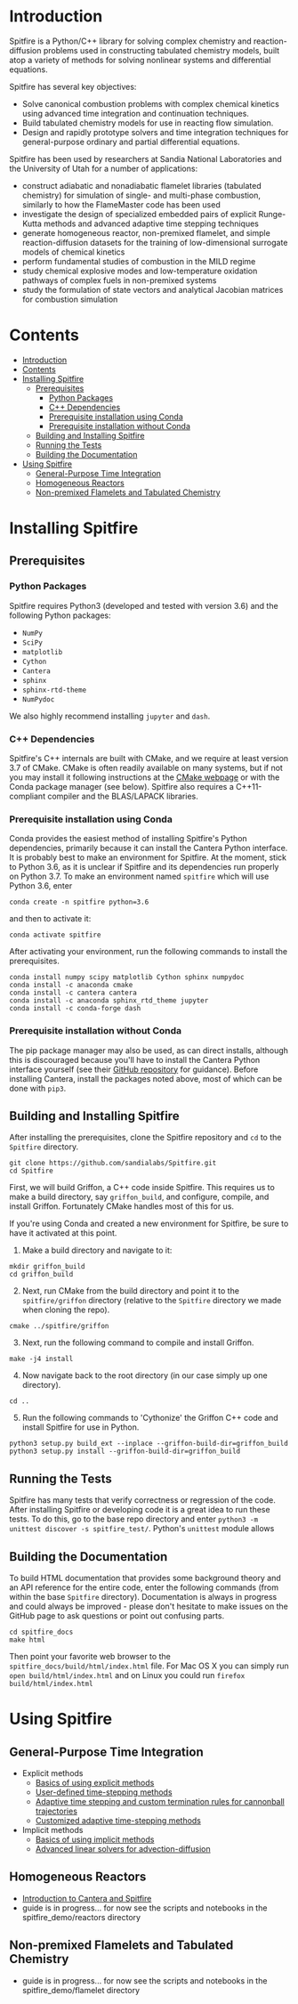 # Introduction

Spitfire is a Python/C++ library for solving complex chemistry and reaction-diffusion problems used in constructing tabulated chemistry models, built atop a variety of methods for solving nonlinear systems and differential equations.

Spitfire has several key objectives:
- Solve canonical combustion problems with complex chemical kinetics using advanced time integration and continuation techniques.
- Build tabulated chemistry models for use in reacting flow simulation.
- Design and rapidly prototype solvers and time integration techniques for general-purpose ordinary and partial differential equations.


Spitfire has been used by researchers at Sandia National Laboratories and the University of Utah for a number of applications:
- construct adiabatic and nonadiabatic flamelet libraries (tabulated chemistry) for simulation of single- and multi-phase combustion, 
  similarly to how the FlameMaster code has been used
- investigate the design of specialized embedded pairs of explicit Runge-Kutta methods and advanced adaptive time stepping techniques
- generate homogeneous reactor, non-premixed flamelet, and simple reaction-diffusion datasets for the training of low-dimensional surrogate models of chemical kinetics
- perform fundamental studies of combustion in the MILD regime
- study chemical explosive modes and low-temperature oxidation pathways of complex fuels in non-premixed systems
- study the formulation of state vectors and analytical Jacobian matrices for combustion simulation


# Contents
- [Introduction](#introduction)
- [Contents](#contents)
- [Installing Spitfire](#installing-spitfire)
  * [Prerequisites](#prerequisites)
    + [Python Packages](#python-packages)
    + [C++ Dependencies](#c---dependencies)
    + [Prerequisite installation using Conda](#prerequisite-installation-using-conda)
    + [Prerequisite installation without Conda](#prerequisite-installation-without-conda)
  * [Building and Installing Spitfire](#building-and-installing-spitfire)
  * [Running the Tests](#running-the-tests)
  * [Building the Documentation](#building-the-documentation)
- [Using Spitfire](#using-spitfire)
  * [General-Purpose Time Integration](#general-purpose-time-integration)
  * [Homogeneous Reactors](#homogeneous-reactors)
  * [Non-premixed Flamelets and Tabulated Chemistry](#non-premixed-flamelets-and-tabulated-chemistry)

# Installing Spitfire

## Prerequisites

### Python Packages
Spitfire requires Python3 (developed and tested with version 3.6) and the following Python packages:
- `NumPy`
- `SciPy`
- `matplotlib`
- `Cython`
- `Cantera`
- `sphinx`
- `sphinx-rtd-theme`
- `NumPydoc`

We also highly recommend installing `jupyter` and `dash`.

### C++ Dependencies
Spitfire's C++ internals are built with CMake, and we require at least version 3.7 of CMake.
CMake is often readily available on many systems, but if not you may install it following instructions at the [CMake webpage](https://cmake.org/) or with the Conda package manager (see below).
Spitfire also requires a C++11-compliant compiler and the BLAS/LAPACK libraries.

### Prerequisite installation using Conda
Conda provides the easiest method of installing Spitfire's Python dependencies, primarily because it can install the Cantera Python interface.
It is probably best to make an environment for Spitfire.
At the moment, stick to Python 3.6, as it is unclear if Spitfire and its dependencies run properly on Python 3.7.
To make an environment named `spitfire` which will use Python 3.6, enter
```
conda create -n spitfire python=3.6
```
and then to activate it:
```
conda activate spitfire
```

After activating your environment, run the following commands to install the prerequisites.
```
conda install numpy scipy matplotlib Cython sphinx numpydoc
conda install -c anaconda cmake
conda install -c cantera cantera
conda install -c anaconda sphinx_rtd_theme jupyter
conda install -c conda-forge dash
```

### Prerequisite installation without Conda
The pip package manager may also be used, as can direct installs, although this is discouraged because you'll have to install the Cantera Python interface yourself (see their [GitHub repository](https://github.com/Cantera/cantera) for guidance).
Before installing Cantera, install the packages noted above, most of which can be done with `pip3`.

## Building and Installing Spitfire
After installing the prerequisites, clone the Spitfire repository and `cd` to the `Spitfire` directory.
```
git clone https://github.com/sandialabs/Spitfire.git
cd Spitfire
```

First, we will build Griffon, a C++ code inside Spitfire.
This requires us to make a build directory, say `griffon_build`, and configure, compile, and install Griffon.
Fortunately CMake handles most of this for us.

If you're using Conda and created a new environment for Spitfire, be sure to have it activated at this point.

1. Make a build directory and navigate to it:
```
mkdir griffon_build
cd griffon_build
```

2. Next, run CMake from the build directory and point it to the `spitfire/griffon` directory (relative to the `Spitfire` directory we made when cloning the repo).
```
cmake ../spitfire/griffon
```

3. Next, run the following command to compile and install Griffon.
```
make -j4 install
```

4. Now navigate back to the root directory (in our case simply up one directory).
```
cd ..
```

5. Run the following commands to 'Cythonize' the Griffon C++ code and install Spitfire for use in Python.
```
python3 setup.py build_ext --inplace --griffon-build-dir=griffon_build
python3 setup.py install --griffon-build-dir=griffon_build
```

## Running the Tests
Spitfire has many tests that verify correctness or regression of the code.
After installing Spitfire or developing code it is a great idea to run these tests.
To do this, go to the base repo directory and enter `python3 -m unittest discover -s spitfire_test/`.
Python's `unittest` module allows 

## Building the Documentation
To build HTML documentation that provides some background theory and an API reference for the entire code, enter the following commands (from within the base `Spitfire` directory).
Documentation is always in progress and could always be improved - please don't hesitate to make issues on the GitHub page to ask questions or point out confusing parts.

```
cd spitfire_docs
make html
```

Then point your favorite web browser to the `spitfire_docs/build/html/index.html` file.
For Mac OS X you can simply run `open build/html/index.html` and on Linux you could run `firefox build/html/index.html`


# Using Spitfire

## General-Purpose Time Integration
- Explicit methods
    - [Basics of using explicit methods](https://nbviewer.jupyter.org/github/sandialabs/Spitfire/blob/master/spitfire_demo/time_integration/explicit/explicit_exponential_decay_simple.html)
    - [User-defined time-stepping methods](https://nbviewer.jupyter.org/github/sandialabs/Spitfire/blob/master/spitfire_demo/time_integration/explicit/explicit_exponential_decay_custom_methods.html)
    - [Adaptive time stepping and custom termination rules for cannonball trajectories](https://nbviewer.jupyter.org/github/sandialabs/Spitfire/blob/master/spitfire_demo/time_integration/explicit/adaptive_stepping_and_custom_termination.html)
    - [Customized adaptive time-stepping methods](https://nbviewer.jupyter.org/github/sandialabs/Spitfire/blob/master/spitfire_demo/time_integration/explicit/customized_adaptive_stepping.html)
- Implicit methods
    - [Basics of using implicit methods](https://nbviewer.jupyter.org/github/sandialabs/Spitfire/blob/master/spitfire_demo/time_integration/implicit/implicit_exponential_decay_simple.html)
    - [Advanced linear solvers for advection-diffusion](https://nbviewer.jupyter.org/github/sandialabs/Spitfire/blob/master/spitfire_demo/time_integration/implicit/implicit_advection_diffusion_linear_solvers_advanced.html)

## Homogeneous Reactors 
  - [Introduction to Cantera and Spitfire](https://nbviewer.jupyter.org/github/sandialabs/Spitfire/blob/master/spitfire_demo/reactors/thermochemistry_Cantera_Spitfire_griffon.html)
  - guide is in progress... for now see the scripts and notebooks in the spitfire_demo/reactors directory

## Non-premixed Flamelets and Tabulated Chemistry
  - guide is in progress... for now see the scripts and notebooks in the spitfire_demo/flamelet directory